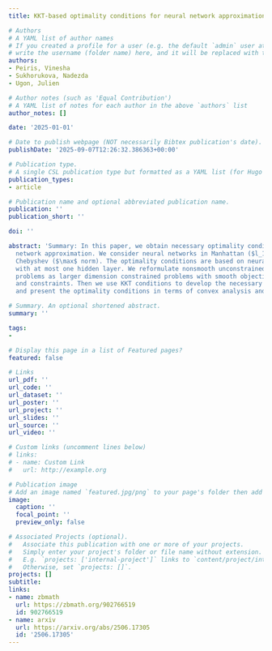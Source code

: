 ```yaml
---
title: KKT-based optimality conditions for neural network approximation

# Authors
# A YAML list of author names
# If you created a profile for a user (e.g. the default `admin` user at `content/authors/admin/`), 
# write the username (folder name) here, and it will be replaced with their full name and linked to their profile.
authors:
- Peiris, Vinesha
- Sukhorukova, Nadezda
- Ugon, Julien

# Author notes (such as 'Equal Contribution')
# A YAML list of notes for each author in the above `authors` list
author_notes: []

date: '2025-01-01'

# Date to publish webpage (NOT necessarily Bibtex publication's date).
publishDate: '2025-09-07T12:26:32.386363+00:00'

# Publication type.
# A single CSL publication type but formatted as a YAML list (for Hugo requirements).
publication_types:
- article

# Publication name and optional abbreviated publication name.
publication: ''
publication_short: ''

doi: ''

abstract: 'Summary: In this paper, we obtain necessary optimality conditions for neural
  network approximation. We consider neural networks in Manhattan ($l_1$ norm) and
  Chebyshev ($\max$ norm). The optimality conditions are based on neural networks
  with at most one hidden layer. We reformulate nonsmooth unconstrained optimisation
  problems as larger dimension constrained problems with smooth objective functions
  and constraints. Then we use KKT conditions to develop the necessary conditions
  and present the optimality conditions in terms of convex analysis and convex sets.'

# Summary. An optional shortened abstract.
summary: ''

tags:
- 

# Display this page in a list of Featured pages?
featured: false

# Links
url_pdf: ''
url_code: ''
url_dataset: ''
url_poster: ''
url_project: ''
url_slides: ''
url_source: ''
url_video: ''

# Custom links (uncomment lines below)
# links:
# - name: Custom Link
#   url: http://example.org

# Publication image
# Add an image named `featured.jpg/png` to your page's folder then add a caption below.
image:
  caption: ''
  focal_point: ''
  preview_only: false

# Associated Projects (optional).
#   Associate this publication with one or more of your projects.
#   Simply enter your project's folder or file name without extension.
#   E.g. `projects: ['internal-project']` links to `content/project/internal-project/index.md`.
#   Otherwise, set `projects: []`.
projects: []
subtitle:
links:
- name: zbmath
  url: https://zbmath.org/902766519
  id: 902766519
- name: arxiv
  url: https://arxiv.org/abs/2506.17305
  id: '2506.17305'
---
```



